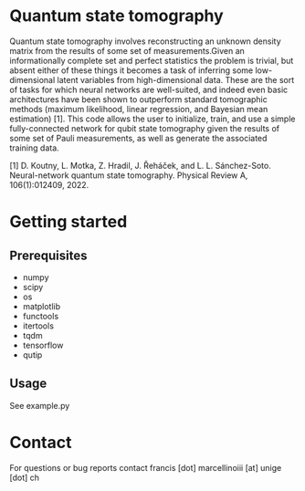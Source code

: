 # Quantum state tomography

Quantum state tomography involves reconstructing an unknown density matrix from the results of some set of measurements.Given an informationally complete set and perfect statistics the problem is trivial, but absent either of these things it becomes a task of inferring some low-dimensional latent variables from high-dimensional data. These are the sort of tasks for which neural networks are well-suited, and indeed even basic architectures have been shown to outperform standard tomographic methods (maximum likelihood, linear regression, and Bayesian mean estimation) [1]. This code allows the user to initialize, train, and use a simple fully-connected network for qubit state tomography given the results of some set of Pauli measurements, as well as generate the associated training data.

[1] D. Koutny, L. Motka, Z. Hradil, J. Řeháček, and L. L. Sánchez-Soto. Neural-network quantum state tomography. Physical Review A, 106(1):012409, 2022.

# Getting started

## Prerequisites 
- numpy
- scipy
- os
- matplotlib
- functools
- itertools
- tqdm
- tensorflow
- qutip

## Usage

See example.py

# Contact

For questions or bug reports contact francis [dot] marcellinoiii [at] unige [dot] ch

